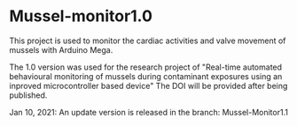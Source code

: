 # Mussel-monitor1.0
This project is used to monitor the cardiac activities and valve movement of mussels with Arduino Mega.

The 1.0 version was used for the research project of "Real-time automated behavioural monitoring of mussels during contaminant exposures using an inproved microcontroller based device" The DOI will be provided after being published.

Jan 10, 2021:
An update version is released in the branch: Mussel-Monitor1.1
